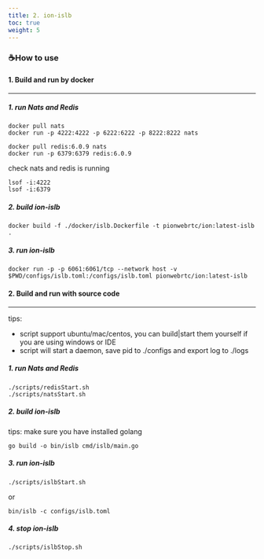 ```yaml
---
title: 2. ion-islb
toc: true
weight: 5
---
```


### ☕️How to use

#### 1. Build and run by docker
---

##### 1. run Nats and Redis
```
docker pull nats
docker run -p 4222:4222 -p 6222:6222 -p 8222:8222 nats

docker pull redis:6.0.9 nats
docker run -p 6379:6379 redis:6.0.9

```
check nats and redis is running
```
lsof -i:4222
lsof -i:6379
```
##### 2. build ion-islb

```
docker build -f ./docker/islb.Dockerfile -t pionwebrtc/ion:latest-islb .
```

##### 3. run ion-islb
```
docker run -p -p 6061:6061/tcp --network host -v $PWD/configs/islb.toml:/configs/islb.toml pionwebrtc/ion:latest-islb
```

#### 2. Build and run with source code
---

tips: 
* script support ubuntu/mac/centos, you can build|start them yourself if you are using windows or IDE 
* script will start a daemon, save pid to ./configs and export log to ./logs

##### 1. run Nats and Redis
```
./scripts/redisStart.sh
./scripts/natsStart.sh
```
##### 2. build ion-islb
tips: make sure you have installed golang
```
go build -o bin/islb cmd/islb/main.go
```
##### 3. run ion-islb
```
./scripts/islbStart.sh
```
or
```
bin/islb -c configs/islb.toml
```
##### 4. stop ion-islb
```
./scripts/islbStop.sh
```

